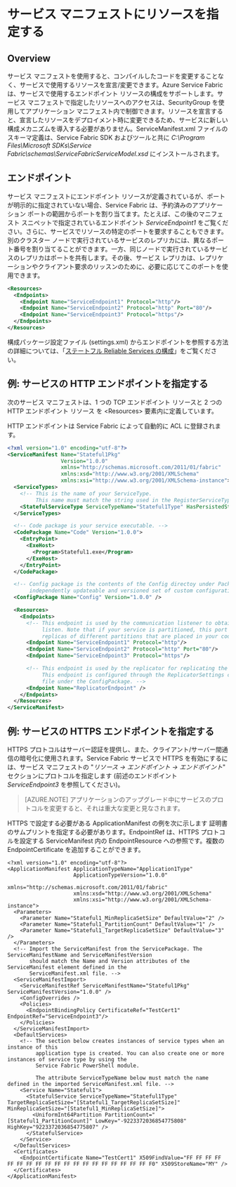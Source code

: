 <properties
   pageTitle="Service Fabric サービス エンドポイントの指定 | Microsoft Azure"
   description="サービス マニフェストにエンドポイント リソースを記述する方法 (HTTPS エンドポイントの設定方法を含みます)"
   services="service-fabric"
   documentationCenter=".net"
   authors="mani-ramaswamy"
   manager="timlt"
   editor=""/>

<tags
   ms.service="service-fabric"
   ms.devlang="dotnet"
   ms.topic="article"
   ms.tgt_pltfrm="NA"
   ms.workload="NA"
   ms.date="09/14/2016"
   ms.author="subramar"/>

# サービス マニフェストにリソースを指定する

## Overview

サービス マニフェストを使用すると、コンパイルしたコードを変更することなく、サービスで使用するリソースを宣言/変更できます。Azure Service Fabric は、サービスで使用するエンドポイント リソースの構成をサポートします。サービス マニフェストで指定したリソースへのアクセスは、SecurityGroup を使用してアプリケーション マニフェスト内で制御できます。リソースを宣言すると、宣言したリソースをデプロイメント時に変更できるため、サービスに新しい構成メカニズムを導入する必要がありません。ServiceManifest.xml ファイルのスキーマ定義は、Service Fabric SDK およびツールと共に *C:\\Program Files\\Microsoft SDKs\\Service Fabric\\schemas\\ServiceFabricServiceModel.xsd* にインストールされます。

## エンドポイント

サービス マニフェストにエンドポイント リソースが定義されているが、ポートが明示的に指定されていない場合、Service Fabric は、予約済みのアプリケーション ポートの範囲からポートを割り当てます。たとえば、この後のマニフェスト スニペットで指定されているエンドポイント *ServiceEndpoint1* をご覧ください。さらに、サービスでリソースの特定のポートを要求することもできます。別のクラスター ノードで実行されているサービスのレプリカには、異なるポート番号を割り当てることができます。一方、同じノードで実行されているサービスのレプリカはポートを共有します。その後、サービス レプリカは、レプリケーションやクライアント要求のリッスンのために、必要に応じてこのポートを使用できます。

```xml
<Resources>
  <Endpoints>
    <Endpoint Name="ServiceEndpoint1" Protocol="http"/>
    <Endpoint Name="ServiceEndpoint2" Protocol="http" Port="80"/>
    <Endpoint Name="ServiceEndpoint3" Protocol="https"/>
  </Endpoints>
</Resources>
```

構成パッケージ設定ファイル (settings.xml) からエンドポイントを参照する方法の詳細については、「[ステートフル Reliable Services の構成](service-fabric-reliable-services-configuration.md)」をご覧ください。

## 例: サービスの HTTP エンドポイントを指定する

次のサービス マニフェストは、1 つの TCP エンドポイント リソースと 2 つの HTTP エンドポイント リソース を &lt;Resources&gt; 要素内に定義しています。

HTTP エンドポイントは Service Fabric によって自動的に ACL に登録されます。

```xml
<?xml version="1.0" encoding="utf-8"?>
<ServiceManifest Name="Stateful1Pkg"
                 Version="1.0.0"
                 xmlns="http://schemas.microsoft.com/2011/01/fabric"
                 xmlns:xsd="http://www.w3.org/2001/XMLSchema"
                 xmlns:xsi="http://www.w3.org/2001/XMLSchema-instance">
  <ServiceTypes>
    <!-- This is the name of your ServiceType.
         This name must match the string used in the RegisterServiceType call in Program.cs. -->
    <StatefulServiceType ServiceTypeName="Stateful1Type" HasPersistedState="true" />
  </ServiceTypes>

  <!-- Code package is your service executable. -->
  <CodePackage Name="Code" Version="1.0.0">
    <EntryPoint>
      <ExeHost>
        <Program>Stateful1.exe</Program>
      </ExeHost>
    </EntryPoint>
  </CodePackage>

  <!-- Config package is the contents of the Config directoy under PackageRoot that contains an
       independently updateable and versioned set of custom configuration settings for your service. -->
  <ConfigPackage Name="Config" Version="1.0.0" />

  <Resources>
    <Endpoints>
      <!-- This endpoint is used by the communication listener to obtain the port number on which to
           listen. Note that if your service is partitioned, this port is shared with
           replicas of different partitions that are placed in your code. -->
      <Endpoint Name="ServiceEndpoint1" Protocol="http"/>
      <Endpoint Name="ServiceEndpoint2" Protocol="http" Port="80"/>
      <Endpoint Name="ServiceEndpoint3" Protocol="https"/>

      <!-- This endpoint is used by the replicator for replicating the state of your service.
           This endpoint is configured through the ReplicatorSettings config section in the Settings.xml
           file under the ConfigPackage. -->
      <Endpoint Name="ReplicatorEndpoint" />
    </Endpoints>
  </Resources>
</ServiceManifest>
```

## 例: サービスの HTTPS エンドポイントを指定する

HTTPS プロトコルはサーバー認証を提供し、また、クライアント/サーバー間通信の暗号化に使用されます。Service Fabric サービスで HTTPS を有効にするには、サービス マニフェストの "*リソース -> エンドポイント -> エンドポイント*" セクションにプロトコルを指定します (前述のエンドポイント *ServiceEndpoint3* を参照してください)。

>[AZURE.NOTE] アプリケーションのアップグレード中にサービスのプロトコルを変更すると、それは重大な変更と見なされます。


HTTPS で設定する必要がある ApplicationManifest の例を次に示します 証明書のサムプリントを指定する必要があります。EndpointRef は、HTTPS プロトコルを設定する ServiceManifest 内の EndpointResource への参照です。複数の EndpointCertificate を追加することができます。

```
<?xml version="1.0" encoding="utf-8"?>
<ApplicationManifest ApplicationTypeName="Application1Type"
                     ApplicationTypeVersion="1.0.0"
                     xmlns="http://schemas.microsoft.com/2011/01/fabric"
                     xmlns:xsd="http://www.w3.org/2001/XMLSchema"
                     xmlns:xsi="http://www.w3.org/2001/XMLSchema-instance">
  <Parameters>
    <Parameter Name="Stateful1_MinReplicaSetSize" DefaultValue="2" />
    <Parameter Name="Stateful1_PartitionCount" DefaultValue="1" />
    <Parameter Name="Stateful1_TargetReplicaSetSize" DefaultValue="3" />
  </Parameters>
  <!-- Import the ServiceManifest from the ServicePackage. The ServiceManifestName and ServiceManifestVersion
       should match the Name and Version attributes of the ServiceManifest element defined in the
       ServiceManifest.xml file. -->
  <ServiceManifestImport>
    <ServiceManifestRef ServiceManifestName="Stateful1Pkg" ServiceManifestVersion="1.0.0" />
    <ConfigOverrides />
    <Policies>
      <EndpointBindingPolicy CertificateRef="TestCert1" EndpointRef="ServiceEndpoint3"/>
    </Policies>
  </ServiceManifestImport>
  <DefaultServices>
    <!-- The section below creates instances of service types when an instance of this
         application type is created. You can also create one or more instances of service type by using the
         Service Fabric PowerShell module.

         The attribute ServiceTypeName below must match the name defined in the imported ServiceManifest.xml file. -->
    <Service Name="Stateful1">
      <StatefulService ServiceTypeName="Stateful1Type" TargetReplicaSetSize="[Stateful1_TargetReplicaSetSize]" MinReplicaSetSize="[Stateful1_MinReplicaSetSize]">
        <UniformInt64Partition PartitionCount="[Stateful1_PartitionCount]" LowKey="-9223372036854775808" HighKey="9223372036854775807" />
      </StatefulService>
    </Service>
  </DefaultServices>
  <Certificates>
    <EndpointCertificate Name="TestCert1" X509FindValue="FF FF FF FF FF FF FF FF FF FF FF FF FF FF FF FF FF FF FF F0" X509StoreName="MY" />  
  </Certificates>
</ApplicationManifest>
```

<!---HONumber=AcomDC_0921_2016-->